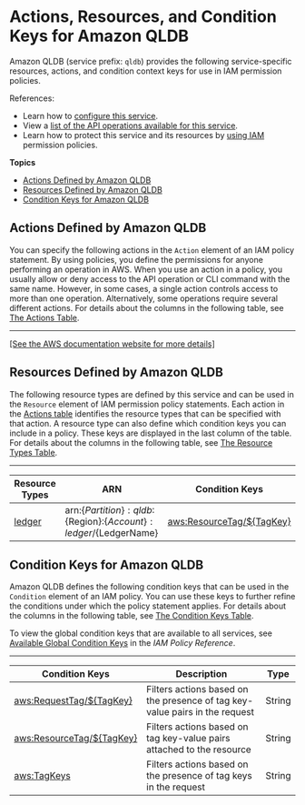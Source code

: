 # Actions, Resources, and Condition Keys for Amazon QLDB<a name="list_amazonqldb"></a>

Amazon QLDB \(service prefix: `qldb`\) provides the following service\-specific resources, actions, and condition context keys for use in IAM permission policies\.

References:
+ Learn how to [configure this service](https://docs.aws.amazon.com/qldb/latest/developerguide/)\.
+ View a [list of the API operations available for this service](https://docs.aws.amazon.com/qldb/latest/developerguide/)\.
+ Learn how to protect this service and its resources by [using IAM](https://docs.aws.amazon.com/qldb/latest/developerguide/security-iam.html) permission policies\.

**Topics**
+ [Actions Defined by Amazon QLDB](#amazonqldb-actions-as-permissions)
+ [Resources Defined by Amazon QLDB](#amazonqldb-resources-for-iam-policies)
+ [Condition Keys for Amazon QLDB](#amazonqldb-policy-keys)

## Actions Defined by Amazon QLDB<a name="amazonqldb-actions-as-permissions"></a>

You can specify the following actions in the `Action` element of an IAM policy statement\. By using policies, you define the permissions for anyone performing an operation in AWS\. When you use an action in a policy, you usually allow or deny access to the API operation or CLI command with the same name\. However, in some cases, a single action controls access to more than one operation\. Alternatively, some operations require several different actions\. For details about the columns in the following table, see [The Actions Table](reference_policies_actions-resources-contextkeys.md#actions_table)\.


****  
[\[See the AWS documentation website for more details\]](http://docs.aws.amazon.com/IAM/latest/UserGuide/list_amazonqldb.html)

## Resources Defined by Amazon QLDB<a name="amazonqldb-resources-for-iam-policies"></a>

The following resource types are defined by this service and can be used in the `Resource` element of IAM permission policy statements\. Each action in the [Actions table](#amazonqldb-actions-as-permissions) identifies the resource types that can be specified with that action\. A resource type can also define which condition keys you can include in a policy\. These keys are displayed in the last column of the table\. For details about the columns in the following table, see [The Resource Types Table](reference_policies_actions-resources-contextkeys.md#resources_table)\.


****  

| Resource Types | ARN | Condition Keys | 
| --- | --- | --- | 
|   [ ledger ](https://docs.aws.amazon.com/qldb/latest/developerguide/what-is.html)  |  arn:$\{Partition\}:qldb:$\{Region\}:$\{Account\}:ledger/$\{LedgerName\}  |   [ aws:ResourceTag/$\{TagKey\} ](#amazonqldb-aws_ResourceTag___TagKey_)   | 

## Condition Keys for Amazon QLDB<a name="amazonqldb-policy-keys"></a>

Amazon QLDB defines the following condition keys that can be used in the `Condition` element of an IAM policy\. You can use these keys to further refine the conditions under which the policy statement applies\. For details about the columns in the following table, see [The Condition Keys Table](reference_policies_actions-resources-contextkeys.md#context_keys_table)\.

To view the global condition keys that are available to all services, see [Available Global Condition Keys](reference_policies_condition-keys.html#AvailableKeys) in the *IAM Policy Reference*\.


****  

| Condition Keys | Description | Type | 
| --- | --- | --- | 
|   [ aws:RequestTag/$\{TagKey\} ](https://docs.aws.amazon.com/IAM/latest/UserGuide/reference_policies_condition-keys.html#condition-keys-requesttag)  | Filters actions based on the presence of tag key\-value pairs in the request | String | 
|   [ aws:ResourceTag/$\{TagKey\} ](https://docs.aws.amazon.com/IAM/latest/UserGuide/reference_policies_condition-keys.html#condition-keys-resourcetag)  | Filters actions based on tag key\-value pairs attached to the resource | String | 
|   [ aws:TagKeys ](https://docs.aws.amazon.com/IAM/latest/UserGuide/reference_policies_condition-keys.html#condition-keys-tagkeys)  | Filters actions based on the presence of tag keys in the request | String | 
